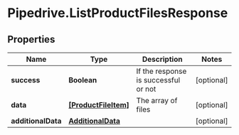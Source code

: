 # Pipedrive.ListProductFilesResponse

## Properties

Name | Type | Description | Notes
------------ | ------------- | ------------- | -------------
**success** | **Boolean** | If the response is successful or not | [optional] 
**data** | [**[ProductFileItem]**](ProductFileItem.md) | The array of files | [optional] 
**additionalData** | [**AdditionalData**](AdditionalData.md) |  | [optional] 


